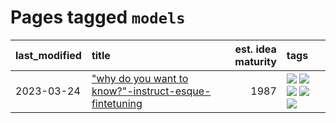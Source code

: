 # Pages tagged `models`

|last_modified|title|est. idea maturity|tags
|:---|:---|---:|:---|
|2023-03-24|["why do you want to know?"-instruct-esque-fintetuning](../whydoyouwantoknow.md)|1987|[![](https://img.shields.io/badge/tag-aiethics-0e5ec)](../tags/aiethics.md) [![](https://img.shields.io/badge/tag-alignment-2b1421)](../tags/alignment.md) [![](https://img.shields.io/badge/tag-dialogue-36f98)](../tags/dialogue.md) [![](https://img.shields.io/badge/tag-models-3a9a4f)](../tags/models.md) [![](https://img.shields.io/badge/tag-wip-e7673c)](../tags/wip.md)|